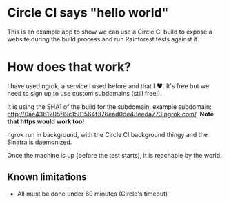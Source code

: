# Circle CI says "hello world"

This is an example app to show we can use a Circle CI build to expose a website during the build process and run Rainforest tests against it.

# How does that work?

I have used ngrok, a service I used before and that I :heart:. It's free but we need to sign up to use custom subdomains (still free!).

It is using the SHA1 of the build for the subdomain, example subdomain: http://0ae4361205f19c1581564f376ead0de48eeda773.ngrok.com/. **Note that https would work too!**

ngrok run in background, with the Circle CI background thingy and the Sinatra is daemonized.

Once the machine is up (before the test starts), it is reachable by the world.

## Known limitations

- All must be done under 60 minutes (Circle's timeout)
